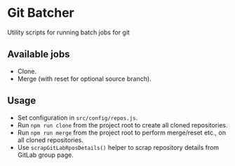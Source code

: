 # Git Batcher

Utility scripts for running batch jobs for git

## Available jobs

- Clone.
- Merge (with reset for optional source branch).

## Usage

- Set configuration in `src/config/repos.js`.
- Run `npm run clone` from the project root to create all cloned repositories.
- Run `npm run merge` from the project root to perform merge/reset etc., on all cloned repositories.
- Use `scrapGitLabRposDetails()` helper to scrap repository details from GitLab group page.

